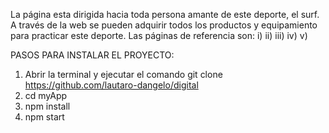 La página esta dirigida hacia toda persona amante de este deporte, el surf.
A través de la web se pueden adquirir todos los productos y equipamiento
para practicar este deporte.
Las páginas de referencia son:
i) 
ii)
iii)
iv)
v)

PASOS PARA INSTALAR EL PROYECTO:
1) Abrir la terminal y ejecutar el comando git clone https://github.com/lautaro-dangelo/digital
2) cd myApp
3) npm install
4) npm start